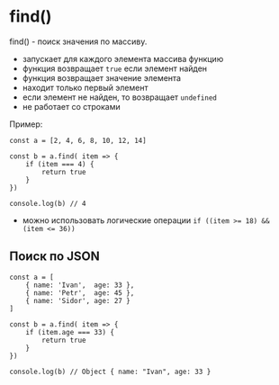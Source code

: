 # find()
find() - поиск значения по массиву.

- запускает для каждого элемента массива функцию
- функция возвращает `true` если элемент найден
- функция возвращает значение элемента
- находит только первый элемент
- если элемент не найден, то возвращает `undefined`
- не работает со строками

Пример:

    const a = [2, 4, 6, 8, 10, 12, 14]

    const b = a.find( item => {
        if (item === 4) {
            return true
        }
    })

    console.log(b) // 4

- можно использовать логические операции `if ((item >= 18) && (item <= 36))`

## Поиск по JSON

    const a = [
        { name: 'Ivan',  age: 33 },
        { name: 'Petr',  age: 45 },
        { name: 'Sidor', age: 27 }
    ]

    const b = a.find( item => {
        if (item.age === 33) {
            return true
        }
    })

    console.log(b) // Object { name: "Ivan", age: 33 }
